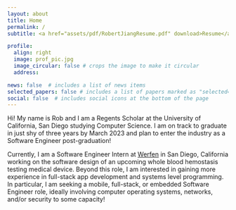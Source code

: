 ```yaml
---
layout: about
title: Home
permalink: /
subtitle: <a href="assets/pdf/RobertJiangResume.pdf" download>Resume</a>. <a href="https://www.linkedin.com/in/rcjng/">LinkedIn</a>. <a href="https://github.com/rcjng">GitHub</a>. <a href="mailto:rcjiang@ucsd.edu">Email</a>. <a href="tel:5038109393">Phone</a>.

profile:
  align: right
  image: prof_pic.jpg
  image_circular: false # crops the image to make it circular
  address: 

news: false  # includes a list of news items
selected_papers: false # includes a list of papers marked as "selected={true}"
social: false  # includes social icons at the bottom of the page
---
```


Hi! My name is Rob and I am a Regents Scholar at the University of California, San Diego studying Computer Science. I am on track to graduate in just shy of three years by March 2023 and plan to enter the industry as a Software Engineer post-graduation!

Currently, I am a Software Engineer Intern at [Werfen](https://www.werfen.com/na/en) in San Diego, California working on the software design of an upcoming whole blood hemostasis testing medical device. Beyond this role, I am interested in gaining more experience in full-stack app development and systems level programming. In particular, I am seeking a mobile, full-stack, or embedded Software Engineer role, ideally involving computer operating systems, networks, and/or security to some capacity!
